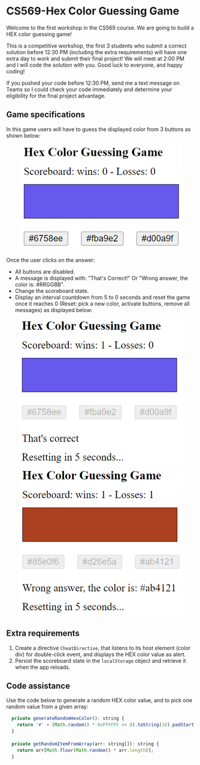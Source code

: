# CS569-Hex Color Guessing Game
Welcome to the first workshop in the CS569 course. We are going to build a HEX color guessing game!  
  
This is a competitive workshop, the first 3 students who submit a correct solution before 12:30 PM (including the extra requirements) will have one extra day to work and submit their final project! We will meet at 2:00 PM and I will code the solution with you. Good luck to everyone, and happy coding!  
  
If you pushed your code before 12:30 PM, send me a text message on Teams so I could check your code immediately and determine your eligibility for the final project advantage.  
## Game specifications
In this game users will have to guess the displayed color from 3 buttons as shown below:
<p align="center">
  <img src="./game-snapshot-01.png" />
</p>
  
Once the user clicks on the answer:  
* All buttons are disabled.  
* A message is displayed with: "That's Correct!" Or "Wrong answer, the color is: #RRGGBB".   
* Change the scoreboard state.
* Display an interval countdown from 5 to 0 seconds and reset the game once it reaches 0 (Reset: pick a new color, activate buttons, remove all messages) as displayed below:  
  
<p align="center">
  <img src="./game-snapshot-02.png" />
  <img src="./game-snapshot-03.png" />
</p>
  
## Extra requirements
1. Create a directive `CheatDirective`, that listens to its host element (color div) for double-click event, and displays the HEX color value as alert.
2. Persist the scoreboard state in the `localStorage` object and retrieve it when the app reloads.
  
## Code assistance
Use the code below to generate a random HEX color value, and to pick one random value from a given array:
```js
  private generateRandomHexColor(): string {
    return '#' + (Math.random() * 0xFFFFFF << 0).toString(16).padStart(6, '0');
  }
  
  private getRandomItemFromArray(arr: string[]): string {
    return arr[Math.floor(Math.random() * arr.length)];
  }
```
